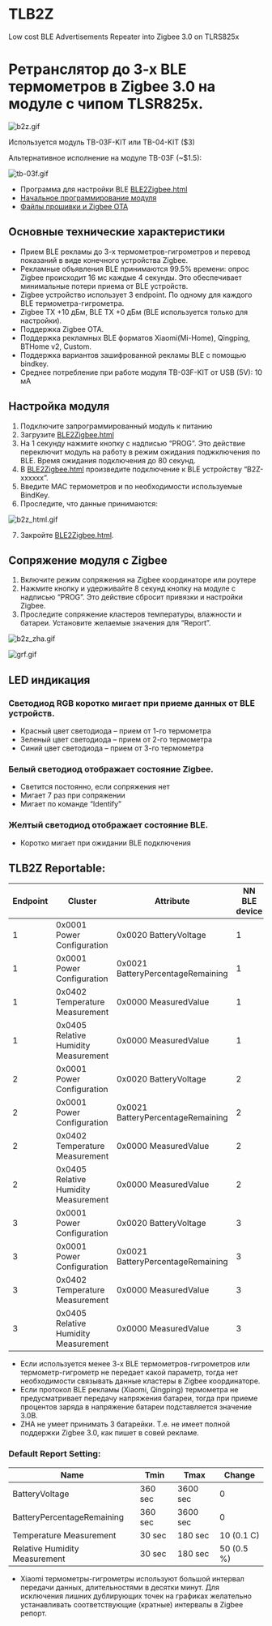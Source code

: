 # TLB2Z
Low cost BLE Advertisements Repeater into Zigbee 3.0 on TLRS825x

# Ретранслятор до 3-х BLE термометров в Zigbee 3.0 на модуле с чипом TLSR825x.

![b2z.gif](https://github.com/pvvx/TLB2Z/blob/master/web/b2z.gif)

Используется модуль TB-03F-KIT или TB-04-KIT ($3)

Альтернативное исполнение на модуле TB-03F (~$1.5):

![tb-03f.gif](https://github.com/pvvx/TLB2Z/blob/master/web/tb-03f.gif)

* Программа для настройки BLE [BLE2Zigbee.html](https://pvvx.github.io/TLB2Z/BLE2Zigbee.html)
* [Начальное программирование модуля](https://github.com/pvvx/TLB2Z/tree/master/pgm)
* [Файлы прошивки и Zigbee OTA](https://github.com/pvvx/TLB2Z/tree/master/fw)

## Основные технические характеристики

* Прием BLE рекламы до 3-х термометров-гигрометров и перевод показаний в виде конечного устройства Zigbee.
* Рекламные объявления BLE принимаются 99.5% времени: опрос Zigbee происходит 16 мс каждые 4 секунды. Это обеспечивает минимальные потери приема от BLE устройств.
* Zigbee устройство использует 3 endpoint. По одному для каждого BLE термометра-гигрометра.
* Zigbee TX +10 дБм, BLE TX +0 дБм (BLE используется только для настройки).
* Поддержка Zigbee OTA.
* Поддержка рекламных BLE форматов Xiaomi(Mi-Home), Qingping, BTHome v2, Custom.
* Поддержка вариантов зашифрованной рекламы BLE с помощью bindkey.
* Среднее потребление при работе модуля TB-03F-KIT от USB (5V): 10 мА

## Настройка модуля

1.	Подключите запрограммированный модуль к питанию
2.	Загрузите [BLE2Zigbee.html](https://pvvx.github.io/TLB2Z/BLE2Zigbee.html)
3.	На 1 секунду нажмите кнопку с надписью “PROG”. Это действие переключит модуль на работу в режим ожидания поджключения по BLE. Время ожидания подключения до 80 секунд.
4.	В [BLE2Zigbee.html](https://pvvx.github.io/TLB2Z/BLE2Zigbee.html) произведите подключение к BLE устройству “B2Z-xxxxxx”.
5.	Введите MAC термометров и по необходимости используемые BindKey.
6.	Проследите, что данные принимаются:

![b2z_html.gif](https://github.com/pvvx/TLB2Z/blob/master/web/b2z_html.gif)

7.	Закройте [BLE2Zigbee.html](https://pvvx.github.io/TLB2Z/BLE2Zigbee.html).

## Сопряжение модуля с Zigbee

1.	Включите режим сопряжения на Zigbee координаторе или роутере
2.	Нажмите кнопку и удерживайте 8 секунд кнопку на модуле с надписью “PROG”. Это действие сбросит привязки и настройки Zigbee.
3.	Проследите сопряжение кластеров температуры, влажности и батареи. Установите желаемые значения для “Report”.

![b2z_zha.gif](https://github.com/pvvx/TLB2Z/blob/master/web/b2z_zha.gif)

![grf.gif](https://github.com/pvvx/TLB2Z/blob/master/web/grf.gif)


## LED индикация

### Светодиод RGB коротко мигает при приеме данных от BLE устройств.

* Красный цвет светодиода – прием от 1-го термометра
* Зеленый цвет светодиода – прием от 2-го термометра
* Синий цвет светодиода – прием от 3-го термометра

### Белый светодиод отображает состояние Zigbee. 

* Светится постоянно, если сопряжения нет
* Мигает 7 раз при сопряжении
* Мигает по команде “Identify”

### Желтый светодиод отображает состояние BLE. 

* Коротко мигает при ожидании BLE подключения

## TLB2Z Reportable:

| Endpoint | Cluster | Attribute | NN BLE device |
| --- | --- | --- | --- |
| 1 | 0x0001 Power Configuration | 0x0020 BatteryVoltage | 1 |
| 1 | 0x0001 Power Configuration | 0x0021 BatteryPercentageRemaining | 1 |
| 1 | 0x0402 Temperature Measurement | 0x0000 MeasuredValue | 1 |
| 1 | 0x0405 Relative Humidity Measurement | 0x0000 MeasuredValue  | 1 |
| 2 | 0x0001 Power Configuration | 0x0020 BatteryVoltage | 2 |
| 2 | 0x0001 Power Configuration | 0x0021 BatteryPercentageRemaining | 2 |
| 2 | 0x0402 Temperature Measurement | 0x0000 MeasuredValue | 2 |
| 2 | 0x0405 Relative Humidity Measurement | 0x0000 MeasuredValue  | 2 |
| 3 | 0x0001 Power Configuration | 0x0020 BatteryVoltage | 3 |
| 3 | 0x0001 Power Configuration | 0x0021 BatteryPercentageRemaining | 3 |
| 3 | 0x0402 Temperature Measurement | 0x0000 MeasuredValue | 3 |
| 3 | 0x0405 Relative Humidity Measurement | 0x0000 MeasuredValue  | 3 |

* Если используется менее 3-х BLE термометров-гигрометров или термометр-гигрометр не передает какой параметр, тогда нет необходимости связывать данные кластеры в Zigbee координаторе.
* Если протокол BLE рекламы (Xiaomi, Qingping) термометра не предусматривает передачу напряжения батареи, тогда при приеме процентов заряда в напряжение батареи подставляется значение 3.0В.
* ZHA не умеет принимать 3 батарейки. Т.е. не имеет полной поддержки Zigbee 3.0, как пишет в совей рекламе.

### Default Report Setting:

| Name | Tmin | Tmax | Change |
| --- | --- | --- | --- |
| BatteryVoltage | 360 sec | 3600 sec | 0 |
| BatteryPercentageRemaining | 360 sec | 3600 sec | 0 |
| Temperature Measurement | 30 sec | 180 sec | 10 (0.1 C) |
| Relative Humidity Measurement | 30 sec | 180 sec | 50 (0.5 %) |

* Xiaomi термометры-гигрометры используют большой интервал передачи данных, длительностями в десятки минут. Для исключения лишних дублирующих точек на графиках желательно устанавливать соответствующие (кратные) интервалы в Zigbee репорт.
